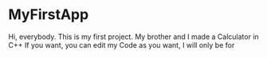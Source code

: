 # MyFirstApp
Hi, everybody. This is my first project. My brother and I made a Calculator in C++ If you want, you can edit my Code as you want, I will only be for
